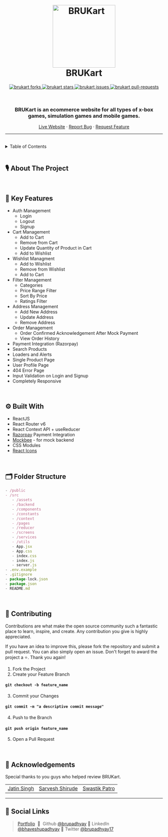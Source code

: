 
<h1 align="center">
  <br />
  <a href="https://viskart-react-version.vercel.app/"><img src="https://res.cloudinary.com/dmlhtqirp/image/upload/v1688922989/BRUKart/readme_logo.png" alt="BRUKart" width="200"></a>
  <br />
  BRUKart
  <br />
</h1>

<!-- PROJECT SHIELDS -->
<p align="center">
  <a href="https://github.com/brupadhyay/brukart/fork" target="blank">
  <img src="https://img.shields.io/github/forks/brupadhyay/brukart?style=for-the-badge" alt="brukart forks"/>
  </a>
  <a href="https://github.com/brupadhyay/brukart/stargazers" target="blank">
  <img src="https://img.shields.io/github/stars/brupadhyay/brukart?color=yellow&style=for-the-badge" alt="brukart stars"/>
  </a>
  <a href="https://github.com/brupadhyay/brukart/issues" target="blank">
  <img src="https://img.shields.io/github/issues/brupadhyay/brukart?style=for-the-badge" alt="brukart issues"/>
  </a>
  <a href="https://github.com/brupadhyay/brukart/pulls" target="blank">
  <img src="https://img.shields.io/github/issues-pr/brupadhyay/brukart?color=important&style=for-the-badge" alt="brukart pull-requests"/>
  </a>
</p>

<br />

<!-- PROJECT SUBTITLE -->
<h3 align="center">BRUKart is an ecommerce website for all types of x-box games, simulation games and mobile games.</h3>

<p align="center">
  <a href="http://brukart.vercel.app/">Live Website</a>
  ·
  <a href="https://github.com/brupadhyay/brukart/issues">Report Bug</a>
  ·
  <a href="https://github.com/brupadhyay/brukart/issues">Request Feature</a>
</p>
<hr />
<br />

<!-- TABLE OF CONTENTS -->
<details>
  <summary>Table of Contents</summary>
  <ol>
    <li><a href="#about-the-project">About The Project</a></li>
    <li><a href="#key-features">Key Features</a></li>
    <li><a href="#built-with">Built With</a></li>
    <li><a href="#folder-structure">Folder Structure</a></li>    
    <li><a href="#contributing">Contributing</a></li>
    <li><a href="#acknowledgements">Acknowledgements</a></li>
    <li><a href="#socials">Social Links </a></li>
  </ol>
</details>

<br />

<!-- ABOUT THE PROJECT -->

## **🎙 About The Project**

<p align="center">
</p>

<br />

<!-- KEY FEATURES -->

## **🏅 Key Features**

- Auth Management
   - Login
   - Logout
   - Signup
- Cart Management
   - Add to Cart
   - Remove from Cart
   - Update Quantity of Product in Cart
   - Add to Wishlist
- Wishlist Managment
   - Add to Wishlist   
   - Remove from Wishlist
   - Add to Cart
- Filter Management
   - Categories
   - Price Range Filter
   - Sort By Price
   - Ratings Filter
- Address Management
   - Add New Address
   - Update Address
   - Remove Address 
- Order Management
   - Order Confirmed Acknowledgement After Mock Payment
   - View Order History
- Payment Integration (Razorpay)
- Search Products
- Loaders and Alerts
- Single Product Page 
- User Profile Page
- 404 Error Page
- Input Validation on Login and Signup
- Completely Responsive

<br />

<!-- BUILT WITH -->

## **⚙️ Built With**

- ReactJS
- React Router v6
- React Context API + useReducer
- [Razorpay](https://razorpay.com/) Payment Integration
- [Mockbee](https://mockbee.netlify.app/) - for mock backend
- CSS Modules
- [React Icons](https://react-icons.github.io/react-icons/)

<br />

<!-- FOLDER STRUCTURE -->

## **🗂️ Folder Structure**

```jsx
- /public
- /src
   - /assets 
   - /backend
   - /components
   - /constants
   - /context
   - /pages
   - /reducer
   - /screens
   - /services
   - /utils
   - App.jsx
   - App.css
   - index.css
   - index.js
   - server.js
- .env.example
- .gitignore
- package-lock.json
- package.json
- README.md
```

<br />

<!-- CONTRIBUTING -->

## **🔼 Contributing**

Contributions are what make the open source community such a fantastic place to learn, inspire, and create. Any contribution you give is highly appreciated.

If you have an idea to improve this, please fork the repository and submit a pull request. You can also simply open an issue. Don't forget to award the project a ⭐. Thank you again!


1. Fork the Project
2. Create your Feature Branch 
#### `git checkout -b feature_name`
3. Commit your Changes
#### `git commit -m "a descriptive commit message"`
4. Push to the Branch
#### `git push origin feature_name`
5. Open a Pull Request
<br />

<!-- ACKNOWLEDGMENTS -->

## **🙏 Acknowledgements**

Special thanks to you guys who helped review BRUKart.

<table>
  <tr>
    <td><a href="https://github.com/jatinsingh08" >Jatin Singh</a>
    </td>
    <td><a href="https://github.com/esarvesh11">Sarvesh Shirude </a></td>
    <td><a href="https://github.com/swastikpatro">Swastik Patro</a></td>
  </tr>
</table>


<hr/>

<!-- SOCIAL LINKS -->
## **🔎 Social Links**
> [Portfolio](https://brupadhyay.netlify.app/) &nbsp;&#128279;&nbsp;
> Github [@brupadhyay](https://github.com/brupadhyay)&nbsp;&#128279;&nbsp;LinkedIn [@bhaveshupadhyay](https://www.linkedin.com/in/bhavesh-upadhyay-486785217/)&nbsp;&#128279;&nbsp;Twitter [@brupadhyay17](https://twitter.com/brupadhyay17)

